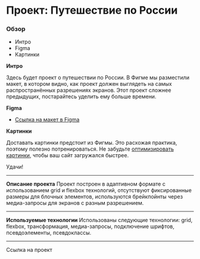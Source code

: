 # Проект: Путешествие по России

### Обзор

- Интро
- Figma
- Картинки

**Интро**

Здесь будет проект о путешествии по России.
В Фигме мы разместили макет, в котором видно, как проект должен выглядеть на самых распространённых разрешениях экранов.
Этот проект сложнее предыдущих, постарайтесь уделить ему больше времени.

**Figma**

- [Ссылка на макет в Figma](https://www.figma.com/file/5S2WSbEFL6awjVWJ0NWL8Q/Sprint-3_-Russia-_-desktop-mobile?node-id=28503%3A0)

**Картинки**

Доставать картинки предстоит из Фигмы. Это расхожая практика, поэтому полезно потренироваться.
Не забудьте [оптимизировать картинки](https://tinypng.com/), чтобы ваш сайт загружался быстрее.

Удачи!

---

**Описание проекта**
Проект построен в адаптивном формате с использованием grid и flexbox технологий, отсутствуют фиксированные размеры для блочных элементов, используются брейкпойнты через медиа-запросы для экранов с разным разрешением.

---

**Используемые технологии**
Использованы следующие технологии:
grid, flexbox, трансформация, медиа-запросы, подключение шрифтов, псевдоэлементы, псевдоклассы.

---

Ссылка на проект
